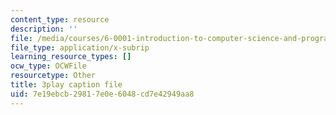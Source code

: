 ```yaml
---
content_type: resource
description: ''
file: /media/courses/6-0001-introduction-to-computer-science-and-programming-in-python-fall-2016/7e19ebcb29817e0e6048cd7e42949aa8_8s0d87sjy1A.srt
file_type: application/x-subrip
learning_resource_types: []
ocw_type: OCWFile
resourcetype: Other
title: 3play caption file
uid: 7e19ebcb-2981-7e0e-6048-cd7e42949aa8
---
```

